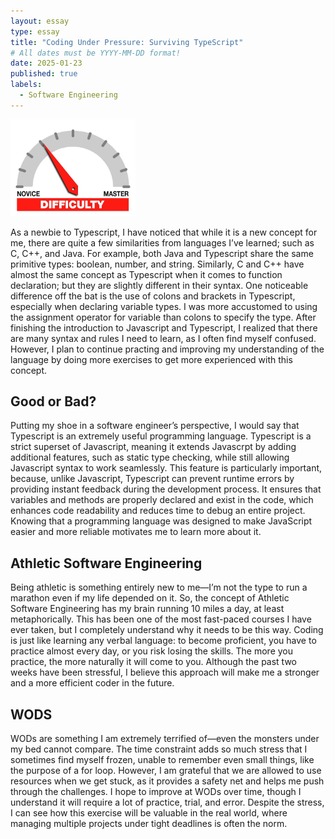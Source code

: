 ```yaml
---
layout: essay
type: essay
title: "Coding Under Pressure: Surviving TypeScript"
# All dates must be YYYY-MM-DD format!
date: 2025-01-23
published: true
labels:
  - Software Engineering
---
```


<img width="200px" class="rounded float-start pe-4" src="../img/difficulty/degree_difficulty.jpg">

As a newbie to Typescript, I have noticed that while it is a new concept for me, there are quite a few similarities from languages I’ve learned; such as C, C++, and Java. For example, both Java and Typescript share the same primitive types: boolean, number, and string. Similarly, C and C++ have almost the same concept as Typescript when it comes to function declaration; but they are slightly different in their syntax. One noticeable difference off the bat is the use of colons and brackets in Typescript, especially when declaring variable types. I was more accustomed to using the assignment operator for variable than colons to specify the type. After finishing the introduction to Javascript and Typescript, I realized that there are many syntax and rules I need to learn, as I often find myself confused. However, I plan to continue practing and improving my understanding of the language by doing more exercises to get more experienced with this concept.

## Good or Bad?

Putting my shoe in a software engineer’s perspective, I would say that Typescript is an extremely useful programming language. Typescript is a strict superset of Javascript, meaning it extends Javascrpt by adding additional features, such as static type checking, while still allowing Javascript syntax to work seamlessly. This feature is particularly important, because, unlike Javascript, Typescript can prevent runtime errors by providing instant feedback during the development process. It ensures that variables and methods are properly declared and exist in the code, which enhances code readability and reduces time to debug an entire project. Knowing that a programming language was designed to make JavaScript easier and more reliable motivates me to learn more about it.

## Athletic Software Engineering

Being athletic is something entirely new to me—I’m not the type to run a marathon even if my life depended on it. So, the concept of Athletic Software Engineering has my brain running 10 miles a day, at least metaphorically. This has been one of the most fast-paced courses I have ever taken, but I completely understand why it needs to be this way. Coding is just like learning any verbal language: to become proficient, you have to practice almost every day, or you risk losing the skills. The more you practice, the more naturally it will come to you. Although the past two weeks have been stressful, I believe this approach will make me a stronger and a more efficient coder in the future.

## WODS

WODs are something I am extremely terrified of—even the monsters under my bed cannot compare. The time constraint adds so much stress that I sometimes find myself frozen, unable to remember even small things, like the purpose of a for loop. However, I am grateful that we are allowed to use resources when we get stuck, as it provides a safety net and helps me push through the challenges. I hope to improve at WODs over time, though I understand it will require a lot of practice, trial, and error. Despite the stress, I can see how this exercise will be valuable in the real world, where managing multiple projects under tight deadlines is often the norm.

